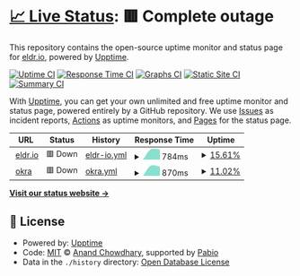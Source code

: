 # [📈 Live Status](https://eldr-io.github.io/uptime-monitor): <!--live status--> **🟥 Complete outage**

This repository contains the open-source uptime monitor and status page for [eldr.io](https://eldr.io), powered by [Upptime](https://github.com/upptime/upptime).

[![Uptime CI](https://github.com/eldr-io/uptime-monitor/workflows/Uptime%20CI/badge.svg)](https://github.com/eldr-io/uptime-monitor/actions?query=workflow%3A%22Uptime+CI%22)
[![Response Time CI](https://github.com/eldr-io/uptime-monitor/workflows/Response%20Time%20CI/badge.svg)](https://github.com/eldr-io/uptime-monitor/actions?query=workflow%3A%22Response+Time+CI%22)
[![Graphs CI](https://github.com/eldr-io/uptime-monitor/workflows/Graphs%20CI/badge.svg)](https://github.com/eldr-io/uptime-monitor/actions?query=workflow%3A%22Graphs+CI%22)
[![Static Site CI](https://github.com/eldr-io/uptime-monitor/workflows/Static%20Site%20CI/badge.svg)](https://github.com/eldr-io/uptime-monitor/actions?query=workflow%3A%22Static+Site+CI%22)
[![Summary CI](https://github.com/eldr-io/uptime-monitor/workflows/Summary%20CI/badge.svg)](https://github.com/eldr-io/uptime-monitor/actions?query=workflow%3A%22Summary+CI%22)

With [Upptime](https://upptime.js.org), you can get your own unlimited and free uptime monitor and status page, powered entirely by a GitHub repository. We use [Issues](https://github.com/eldr-io/uptime-monitor/issues) as incident reports, [Actions](https://github.com/eldr-io/uptime-monitor/actions) as uptime monitors, and [Pages](https://eldr-io.github.io/uptime-monitor) for the status page.

<!--start: status pages-->
<!-- This summary is generated by Upptime (https://github.com/upptime/upptime) -->
<!-- Do not edit this manually, your changes will be overwritten -->
<!-- prettier-ignore -->
| URL | Status | History | Response Time | Uptime |
| --- | ------ | ------- | ------------- | ------ |
| <img alt="" src="https://icons.duckduckgo.com/ip3/eldr.io.ico" height="13"> [eldr.io](https://eldr.io) | 🟥 Down | [eldr-io.yml](https://github.com/eldr-io/uptime-monitor/commits/HEAD/history/eldr-io.yml) | <details><summary><img alt="Response time graph" src="./graphs/eldr-io/response-time-week.png" height="20"> 784ms</summary><br><a href="https://eldr-io.github.io/uptime-monitor/history/eldr-io"><img alt="Response time 1184" src="https://img.shields.io/endpoint?url=https%3A%2F%2Fraw.githubusercontent.com%2Feldr-io%2Fuptime-monitor%2FHEAD%2Fapi%2Feldr-io%2Fresponse-time.json"></a><br><a href="https://eldr-io.github.io/uptime-monitor/history/eldr-io"><img alt="24-hour response time 753" src="https://img.shields.io/endpoint?url=https%3A%2F%2Fraw.githubusercontent.com%2Feldr-io%2Fuptime-monitor%2FHEAD%2Fapi%2Feldr-io%2Fresponse-time-day.json"></a><br><a href="https://eldr-io.github.io/uptime-monitor/history/eldr-io"><img alt="7-day response time 784" src="https://img.shields.io/endpoint?url=https%3A%2F%2Fraw.githubusercontent.com%2Feldr-io%2Fuptime-monitor%2FHEAD%2Fapi%2Feldr-io%2Fresponse-time-week.json"></a><br><a href="https://eldr-io.github.io/uptime-monitor/history/eldr-io"><img alt="30-day response time 791" src="https://img.shields.io/endpoint?url=https%3A%2F%2Fraw.githubusercontent.com%2Feldr-io%2Fuptime-monitor%2FHEAD%2Fapi%2Feldr-io%2Fresponse-time-month.json"></a><br><a href="https://eldr-io.github.io/uptime-monitor/history/eldr-io"><img alt="1-year response time 1184" src="https://img.shields.io/endpoint?url=https%3A%2F%2Fraw.githubusercontent.com%2Feldr-io%2Fuptime-monitor%2FHEAD%2Fapi%2Feldr-io%2Fresponse-time-year.json"></a></details> | <details><summary><a href="https://eldr-io.github.io/uptime-monitor/history/eldr-io">15.61%</a></summary><a href="https://eldr-io.github.io/uptime-monitor/history/eldr-io"><img alt="All-time uptime 82.10%" src="https://img.shields.io/endpoint?url=https%3A%2F%2Fraw.githubusercontent.com%2Feldr-io%2Fuptime-monitor%2FHEAD%2Fapi%2Feldr-io%2Fuptime.json"></a><br><a href="https://eldr-io.github.io/uptime-monitor/history/eldr-io"><img alt="24-hour uptime 99.62%" src="https://img.shields.io/endpoint?url=https%3A%2F%2Fraw.githubusercontent.com%2Feldr-io%2Fuptime-monitor%2FHEAD%2Fapi%2Feldr-io%2Fuptime-day.json"></a><br><a href="https://eldr-io.github.io/uptime-monitor/history/eldr-io"><img alt="7-day uptime 15.61%" src="https://img.shields.io/endpoint?url=https%3A%2F%2Fraw.githubusercontent.com%2Feldr-io%2Fuptime-monitor%2FHEAD%2Fapi%2Feldr-io%2Fuptime-week.json"></a><br><a href="https://eldr-io.github.io/uptime-monitor/history/eldr-io"><img alt="30-day uptime 31.77%" src="https://img.shields.io/endpoint?url=https%3A%2F%2Fraw.githubusercontent.com%2Feldr-io%2Fuptime-monitor%2FHEAD%2Fapi%2Feldr-io%2Fuptime-month.json"></a><br><a href="https://eldr-io.github.io/uptime-monitor/history/eldr-io"><img alt="1-year uptime 82.10%" src="https://img.shields.io/endpoint?url=https%3A%2F%2Fraw.githubusercontent.com%2Feldr-io%2Fuptime-monitor%2FHEAD%2Fapi%2Feldr-io%2Fuptime-year.json"></a></details>
| <img alt="" src="https://icons.duckduckgo.com/ip3/okra.eldr.io.ico" height="13"> [okra](https://okra.eldr.io) | 🟥 Down | [okra.yml](https://github.com/eldr-io/uptime-monitor/commits/HEAD/history/okra.yml) | <details><summary><img alt="Response time graph" src="./graphs/okra/response-time-week.png" height="20"> 870ms</summary><br><a href="https://eldr-io.github.io/uptime-monitor/history/okra"><img alt="Response time 871" src="https://img.shields.io/endpoint?url=https%3A%2F%2Fraw.githubusercontent.com%2Feldr-io%2Fuptime-monitor%2FHEAD%2Fapi%2Fokra%2Fresponse-time.json"></a><br><a href="https://eldr-io.github.io/uptime-monitor/history/okra"><img alt="24-hour response time 870" src="https://img.shields.io/endpoint?url=https%3A%2F%2Fraw.githubusercontent.com%2Feldr-io%2Fuptime-monitor%2FHEAD%2Fapi%2Fokra%2Fresponse-time-day.json"></a><br><a href="https://eldr-io.github.io/uptime-monitor/history/okra"><img alt="7-day response time 870" src="https://img.shields.io/endpoint?url=https%3A%2F%2Fraw.githubusercontent.com%2Feldr-io%2Fuptime-monitor%2FHEAD%2Fapi%2Fokra%2Fresponse-time-week.json"></a><br><a href="https://eldr-io.github.io/uptime-monitor/history/okra"><img alt="30-day response time 784" src="https://img.shields.io/endpoint?url=https%3A%2F%2Fraw.githubusercontent.com%2Feldr-io%2Fuptime-monitor%2FHEAD%2Fapi%2Fokra%2Fresponse-time-month.json"></a><br><a href="https://eldr-io.github.io/uptime-monitor/history/okra"><img alt="1-year response time 871" src="https://img.shields.io/endpoint?url=https%3A%2F%2Fraw.githubusercontent.com%2Feldr-io%2Fuptime-monitor%2FHEAD%2Fapi%2Fokra%2Fresponse-time-year.json"></a></details> | <details><summary><a href="https://eldr-io.github.io/uptime-monitor/history/okra">11.02%</a></summary><a href="https://eldr-io.github.io/uptime-monitor/history/okra"><img alt="All-time uptime 81.81%" src="https://img.shields.io/endpoint?url=https%3A%2F%2Fraw.githubusercontent.com%2Feldr-io%2Fuptime-monitor%2FHEAD%2Fapi%2Fokra%2Fuptime.json"></a><br><a href="https://eldr-io.github.io/uptime-monitor/history/okra"><img alt="24-hour uptime 77.12%" src="https://img.shields.io/endpoint?url=https%3A%2F%2Fraw.githubusercontent.com%2Feldr-io%2Fuptime-monitor%2FHEAD%2Fapi%2Fokra%2Fuptime-day.json"></a><br><a href="https://eldr-io.github.io/uptime-monitor/history/okra"><img alt="7-day uptime 11.02%" src="https://img.shields.io/endpoint?url=https%3A%2F%2Fraw.githubusercontent.com%2Feldr-io%2Fuptime-monitor%2FHEAD%2Fapi%2Fokra%2Fuptime-week.json"></a><br><a href="https://eldr-io.github.io/uptime-monitor/history/okra"><img alt="30-day uptime 30.72%" src="https://img.shields.io/endpoint?url=https%3A%2F%2Fraw.githubusercontent.com%2Feldr-io%2Fuptime-monitor%2FHEAD%2Fapi%2Fokra%2Fuptime-month.json"></a><br><a href="https://eldr-io.github.io/uptime-monitor/history/okra"><img alt="1-year uptime 81.81%" src="https://img.shields.io/endpoint?url=https%3A%2F%2Fraw.githubusercontent.com%2Feldr-io%2Fuptime-monitor%2FHEAD%2Fapi%2Fokra%2Fuptime-year.json"></a></details>

<!--end: status pages-->

[**Visit our status website →**](https://eldr-io.github.io/uptime-monitor)

## 📄 License

- Powered by: [Upptime](https://github.com/upptime/upptime)
- Code: [MIT](./LICENSE) © [Anand Chowdhary](https://anandchowdhary.com), supported by [Pabio](https://pabio.com)
- Data in the `./history` directory: [Open Database License](https://opendatacommons.org/licenses/odbl/1-0/)
